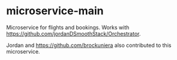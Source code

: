 # microservice-main

Microservice for flights and bookings. Works with https://github.com/jordanDSmoothStack/Orchestrator.

Jordan and https://github.com/brockuniera also contributed to this microservice.
